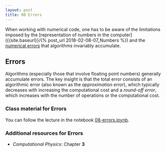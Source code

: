 ```yaml
---
layout: post
title: 08 Errors
---
```


When working with numerical code, one has to be aware of the
limitations imposed by the
[representation of numbers in the computer]({{site.baseurl}}/{%
post_url 2018-02-08-07_Numbers %}) and the [numerical errors](#errors)
that algorithms invariably accumulate.



## Errors

Algorithms (especially those that involve floating point numbers)
generally accumulate errors. The key insight is that the total error
consists of an algorithmic error (also known as the *approximation
error*), which typically decreases with increasing the computational
cost and a *round-off error*, which increases with the number of
operations or the computational cost.

### Class material for Errors

You can follow the lecture in the notebook
[08-errors.ipynb]({{site.nbviewer.resources}}/08_errors/08-errors.ipynb).

### Additional resources for Errors

* _Computational Physics_: Chapter **3**

